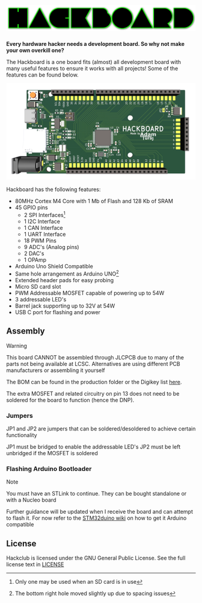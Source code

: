 # ![Title Saying Hackboard](https://raw.githubusercontent.com/AdamTuraj/hackboard/main/Images/logo.png)

**Every hardware hacker needs a development board. So why not make your own overkill one?**

The Hackboard is a one board fits (almost) all development board with many useful features to ensure it works with all projects! Some of the features can be found below.

![A 3d view of the hackboard](https://raw.githubusercontent.com/AdamTuraj/hackboard/main/Images/3D_View.png)

Hackboard has the following features:

- 80MHz Cortex M4 Core with 1 Mb of Flash and 128 Kb of SRAM
- 45 GPIO pins
  - 2 SPI Interfaces[^1]
  - 1 I2C Interface
  - 1 CAN Interface
  - 1 UART Interface
  - 18 PWM Pins
  - 9 ADC's (Analog pins)
  - 2 DAC's
  - 1 OPAmp
- Arduino Uno Shield Compatible
- Same hole arrangement as Arduino UNO[^2]
- Extended header pads for easy probing
- Micro SD card slot
- PWM Addressable MOSFET capable of powering up to 54W
- 3 addressable LED's
- Barrel jack supporting up to 32V at 54W
- USB C port for flashing and power

[^1]: Only one may be used when an SD card is in use
[^2]: The bottom right hole moved slightly up due to spacing issues

## Assembly

> [!WARNING]
> This board CANNOT be assembled through JLCPCB due to many of the parts not being available at LCSC. Alternatives are using different PCB manufacturers or assembling it yourself

The BOM can be found in the production folder or the Digikey list [here](https://www.digikey.ca/en/mylists/list/ZCMK6FII4Q).

The extra MOSFET and related circuitry on pin 13 does not need to be soldered for the board to function (hence the DNP).

### Jumpers

JP1 and JP2 are jumpers that can be soldered/desoldered to achieve certain functionality

JP1 must be bridged to enable the addressable LED's
JP2 must be left unbridged if the MOSFET is soldered

### Flashing Arduino Bootloader

> [!NOTE]
> You must have an STLink to continue. They can be bought standalone or with a Nucleo board

Further guidance will be updated when I receive the board and can attempt to flash it. For now refer to the [STM32duino wiki](https://github.com/stm32duino/Arduino_Core_STM32/wiki/Getting-Started) on how to get it Arduino compatible

## License

Hackclub is licensed under the GNU General Public License. See the full license text in [LICENSE](LICENSE)
